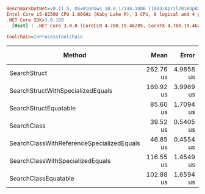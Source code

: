 ``` ini

BenchmarkDotNet=v0.11.5, OS=Windows 10.0.17134.1006 (1803/April2018Update/Redstone4)
Intel Core i5-8250U CPU 1.60GHz (Kaby Lake R), 1 CPU, 8 logical and 4 physical cores
.NET Core SDK=3.0.100
  [Host] : .NET Core 3.0.0 (CoreCLR 4.700.19.46205, CoreFX 4.700.19.46214), 64bit RyuJIT DEBUG  [AttachedDebugger]

Toolchain=InProcessToolchain  

```
|                                    Method |      Mean |     Error |     StdDev |    Gen 0 | Gen 1 | Gen 2 | Allocated |
|------------------------------------------ |----------:|----------:|-----------:|---------:|------:|------:|----------:|
|                              SearchStruct | 262.76 us | 4.9858 us |  5.7416 us | 152.8320 |     - |     - |  480000 B |
|         SearchStructWithSpecializedEquals | 169.92 us | 3.9969 us | 11.1419 us |  76.4160 |     - |     - |  240000 B |
|                     SearchStructEquatable |  85.60 us | 1.7094 us |  2.5586 us |        - |     - |     - |         - |
|                               SearchClass |  39.52 us | 0.5405 us |  0.5056 us |        - |     - |     - |         - |
| SearchClassWithReferenceSpecializedEquals |  46.85 us | 0.4554 us |  0.4260 us |        - |     - |     - |         - |
|          SearchClassWithSpecializedEquals | 116.55 us | 1.4549 us |  1.3609 us |        - |     - |     - |         - |
|                      SearchClassEquatable | 102.88 us | 1.6594 us |  1.4710 us |        - |     - |     - |         - |
